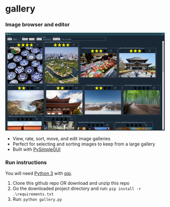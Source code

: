 # gallery

### Image browser and editor

![gallery_screenshot](docs/gallery_screenshot.png "gallery")

- View, rate, sort, move, and edit image galleries
- Perfect for selecting and sorting images to keep from a large gallery
- Built with [PySimpleGUI](https://pysimplegui.readthedocs.io/en/latest/)


### Run instructions

You will need [Python 3](https://www.python.org/downloads/) with [pip](https://pip.pypa.io/en/stable/installing/).

1. Clone this github repo OR download and unzip this repo
2. Go the downloaded project directory and run: ```pip install -r .\requirements.txt```
3. Run: ```python gallery.py```
